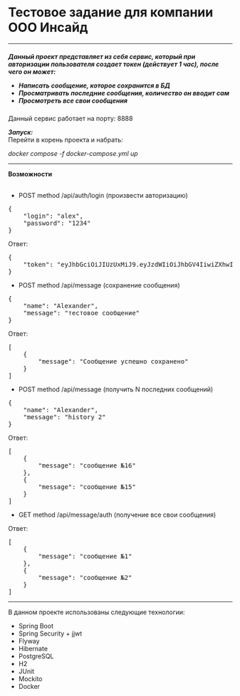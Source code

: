 <h1>Тестовое задание для компании ООО Инсайд</h1>


__________________________________________________

<h5>Данный проект представляет из себя сервис, который при авторизации пользователя создает токен (действует 1 час),
после чего он может: <br>

- Написать сообщение, которое сохранится в БД<br>
- Просматривать последние сообщения, количество он вводит сам <br>
- Просмотреть все свои сообщения</h5>
  Данный сервис работает на порту: 8888<br>

_**Запуск:**_  <br>
Перейти в корень проекта и набрать: <br>

_docker compose -f docker-compose.yml up_

---------------------------------------------------

**Возможности**
<br><br>

- POST method /api/auth/login (произвести авторизацию) <br>

<pre>
{
    "login": "alex",
    "password": "1234"
}</pre>

Ответ: <br>

<pre>
{
    "token": "eyJhbGciOiJIUzUxMiJ9.eyJzdWIiOiJhbGV4IiwiZXhwIjoxNjU3NTMwNjAxLCJmaXJzdE5hbWUiOiJhbGV4YW5kZXIifQ.FOf0IBSqA27zbu7VBMuNW6qHO1LmZhUdPw7Jzfgs8tSgUwWXpf9HMs50BtfswCPJfnAfOeHenPD7DLzxDG6xRg"
}</pre>

- POST method /api/message (сохранение сообщения) <br>

<pre>
{
    "name": "Alexander",
    "message": "тестовое сообщение"
}</pre>

Ответ: <br>

<pre>
[
    {
        "message": "Сообщение успешно сохранено"
    }
]</pre>

- POST method /api/message (получить N последних сообщений) <br>

<pre>
{
    "name": "Alexander",
    "message": "history 2"
}</pre>
Ответ: <br>

<pre>
[
    {
        "message": "сообщение №16"
    },
    {
        "message": "сообщение №15"
    }
]</pre>

- GET method /api/message/auth (получение все свои сообщения)

Ответ: <br>

<pre>
[
    {
        "message": "сообщение №1"
    },
    {
        "message": "сообщение №2"
    }
]</pre>

--------------------------------------------------------


В данном проекте использованы следующие технологии:
- Spring Boot
- Spring Security + jjwt
- Flyway
- Hibernate
- PostgreSQL
- H2
- JUnit
- Mockito
- Docker